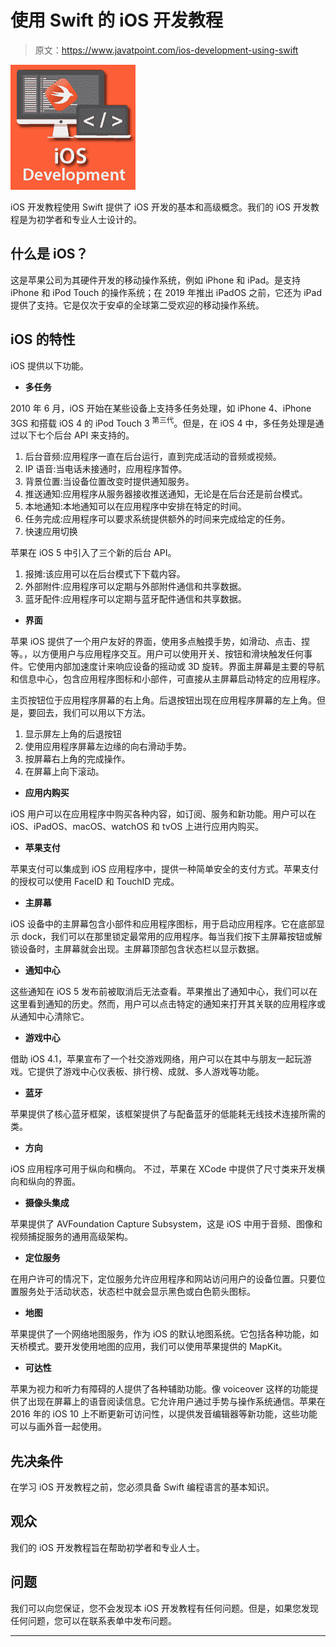 # 使用 Swift 的 iOS 开发教程

> 原文：<https://www.javatpoint.com/ios-development-using-swift>

![iOS Development Using Swift](img/66ef018ac318461c7e807e0794ee680b.png)

iOS 开发教程使用 Swift 提供了 iOS 开发的基本和高级概念。我们的 iOS 开发教程是为初学者和专业人士设计的。

## 什么是 iOS？

这是苹果公司为其硬件开发的移动操作系统，例如 iPhone 和 iPad。是支持 iPhone 和 iPod Touch 的操作系统；在 2019 年推出 iPadOS 之前，它还为 iPad 提供了支持。它是仅次于安卓的全球第二受欢迎的移动操作系统。

## iOS 的特性

iOS 提供以下功能。

*   **多任务**

2010 年 6 月，iOS 开始在某些设备上支持多任务处理，如 iPhone 4、iPhone 3GS 和搭载 iOS 4 的 iPod Touch 3 <sup>第三代</sup>。但是，在 iOS 4 中，多任务处理是通过以下七个后台 API 来支持的。

1.  后台音频:应用程序一直在后台运行，直到完成活动的音频或视频。
2.  IP 语音:当电话未接通时，应用程序暂停。
3.  背景位置:当设备位置改变时提供通知服务。
4.  推送通知:应用程序从服务器接收推送通知，无论是在后台还是前台模式。
5.  本地通知:本地通知可以在应用程序中安排在特定的时间。
6.  任务完成:应用程序可以要求系统提供额外的时间来完成给定的任务。
7.  快速应用切换

苹果在 iOS 5 中引入了三个新的后台 API。

1.  报摊:该应用可以在后台模式下下载内容。
2.  外部附件:应用程序可以定期与外部附件通信和共享数据。
3.  蓝牙配件:应用程序可以定期与蓝牙配件通信和共享数据。

*   **界面**

苹果 iOS 提供了一个用户友好的界面，使用多点触摸手势，如滑动、点击、捏等。，以方便用户与应用程序交互。用户可以使用开关、按钮和滑块触发任何事件。它使用内部加速度计来响应设备的摇动或 3D 旋转。界面主屏幕是主要的导航和信息中心，包含应用程序图标和小部件，可直接从主屏幕启动特定的应用程序。

主页按钮位于应用程序屏幕的右上角。后退按钮出现在应用程序屏幕的左上角。但是，要回去，我们可以用以下方法。

1.  显示屏左上角的后退按钮
2.  使用应用程序屏幕左边缘的向右滑动手势。
3.  按屏幕右上角的完成操作。
4.  在屏幕上向下滚动。

*   **应用内购买**

iOS 用户可以在应用程序中购买各种内容，如订阅、服务和新功能。用户可以在 iOS、iPadOS、macOS、watchOS 和 tvOS 上进行应用内购买。

*   **苹果支付**

苹果支付可以集成到 iOS 应用程序中，提供一种简单安全的支付方式。苹果支付的授权可以使用 FaceID 和 TouchID 完成。

*   **主屏幕**

iOS 设备中的主屏幕包含小部件和应用程序图标，用于启动应用程序。它在底部显示 dock，我们可以在那里锁定最常用的应用程序。每当我们按下主屏幕按钮或解锁设备时，主屏幕就会出现。主屏幕顶部包含状态栏以显示数据。

*   **通知中心**

这些通知在 iOS 5 发布前被取消后无法查看。苹果推出了通知中心，我们可以在这里看到通知的历史。然而，用户可以点击特定的通知来打开其关联的应用程序或从通知中心清除它。

*   **游戏中心**

借助 iOS 4.1，苹果宣布了一个社交游戏网络，用户可以在其中与朋友一起玩游戏。它提供了游戏中心仪表板、排行榜、成就、多人游戏等功能。

*   **蓝牙**

苹果提供了核心蓝牙框架，该框架提供了与配备蓝牙的低能耗无线技术连接所需的类。

*   **方向**

iOS 应用程序可用于纵向和横向。
不过，苹果在 XCode 中提供了尺寸类来开发横向和纵向的界面。

*   **摄像头集成**

苹果提供了 AVFoundation Capture Subsystem，这是 iOS 中用于音频、图像和视频捕捉服务的通用高级架构。

*   **定位服务**

在用户许可的情况下，定位服务允许应用程序和网站访问用户的设备位置。只要位置服务处于活动状态，状态栏中就会显示黑色或白色箭头图标。

*   **地图**

苹果提供了一个网络地图服务，作为 iOS 的默认地图系统。它包括各种功能，如天桥模式。要开发使用地图的应用，我们可以使用苹果提供的 MapKit。

*   **可达性**

苹果为视力和听力有障碍的人提供了各种辅助功能。像 voiceover 这样的功能提供了出现在屏幕上的语音阅读信息。它允许用户通过手势与操作系统通信。苹果在 2016 年的 iOS 10 上不断更新可访问性，以提供发音编辑器等新功能，这些功能可以与画外音一起使用。

## 先决条件

在学习 iOS 开发教程之前，您必须具备 Swift 编程语言的基本知识。

## 观众

我们的 iOS 开发教程旨在帮助初学者和专业人士。

## 问题

我们可以向您保证，您不会发现本 iOS 开发教程有任何问题。但是，如果您发现任何问题，您可以在联系表单中发布问题。

* * *